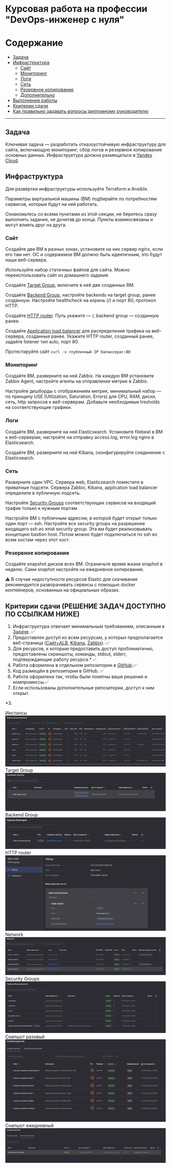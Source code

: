 #  Курсовая работа на профессии "DevOps-инженер с нуля"

Содержание
==========
* [Задача](#Задача)
* [Инфраструктура](#Инфраструктура)
    * [Сайт](#Сайт)
    * [Мониторинг](#Мониторинг)
    * [Логи](#Логи)
    * [Сеть](#Сеть)
    * [Резервное копирование](#Резервное-копирование)
    * [Дополнительно](#Дополнительно)
* [Выполнение работы](#Выполнение-работы)
* [Критерии сдачи](#Критерии-сдачи)
* [Как правильно задавать вопросы дипломному руководителю](#Как-правильно-задавать-вопросы-дипломному-руководителю) 

---------
## Задача
Ключевая задача — разработать отказоустойчивую инфраструктуру для сайта, включающую мониторинг, сбор логов и резервное копирование основных данных. Инфраструктура должна размещаться в [Yandex Cloud](https://cloud.yandex.com/).

## Инфраструктура
Для развёртки инфраструктуры используйте Terraform и Ansible. 

Параметры виртуальной машины (ВМ) подбирайте по потребностям сервисов, которые будут на ней работать. 

Ознакомьтесь со всеми пунктами из этой секции, не беритесь сразу выполнять задание, не дочитав до конца. Пункты взаимосвязаны и могут влиять друг на друга.

### Сайт
Создайте две ВМ в разных зонах, установите на них сервер nginx, если его там нет. ОС и содержимое ВМ должно быть идентичным, это будут наши веб-сервера.

Используйте набор статичных файлов для сайта. Можно переиспользовать сайт из домашнего задания.

Создайте [Target Group](https://cloud.yandex.com/docs/application-load-balancer/concepts/target-group), включите в неё две созданных ВМ.

Создайте [Backend Group](https://cloud.yandex.com/docs/application-load-balancer/concepts/backend-group), настройте backends на target group, ранее созданную. Настройте healthcheck на корень (/) и порт 80, протокол HTTP.

Создайте [HTTP router](https://cloud.yandex.com/docs/application-load-balancer/concepts/http-router). Путь укажите — /, backend group — созданную ранее.

Создайте [Application load balancer](https://cloud.yandex.com/en/docs/application-load-balancer/) для распределения трафика на веб-сервера, созданные ранее. Укажите HTTP router, созданный ранее, задайте listener тип auto, порт 80.

Протестируйте сайт
`curl -v <публичный IP балансера>:80` 

### Мониторинг
Создайте ВМ, разверните на ней Zabbix. На каждую ВМ установите Zabbix Agent, настройте агенты на отправление метрик в Zabbix. 

Настройте дешборды с отображением метрик, минимальный набор — по принципу USE (Utilization, Saturation, Errors) для CPU, RAM, диски, сеть, http запросов к веб-серверам. Добавьте необходимые tresholds на соответствующие графики.

### Логи
Cоздайте ВМ, разверните на ней Elasticsearch. Установите filebeat в ВМ к веб-серверам, настройте на отправку access.log, error.log nginx в Elasticsearch.

Создайте ВМ, разверните на ней Kibana, сконфигурируйте соединение с Elasticsearch.

### Сеть
Разверните один VPC. Сервера web, Elasticsearch поместите в приватные подсети. Сервера Zabbix, Kibana, application load balancer определите в публичную подсеть.

Настройте [Security Groups](https://cloud.yandex.com/docs/vpc/concepts/security-groups) соответствующих сервисов на входящий трафик только к нужным портам.

Настройте ВМ с публичным адресом, в которой будет открыт только один порт — ssh. Настройте все security groups на разрешение входящего ssh из этой security group. Эта вм будет реализовывать концепцию bastion host. Потом можно будет подключаться по ssh ко всем хостам через этот хост.

### Резервное копирование
Создайте snapshot дисков всех ВМ. Ограничьте время жизни snaphot в неделю. Сами snaphot настройте на ежедневное копирование.

⚠️ В случае недоступности ресурсов Elastic для скачивания рекомендуется разворачивать сервисы с помощью docker контейнеров, основанных на официальных образах.

## Критерии сдачи (РЕШЕНИЕ ЗАДАЧ ДОСТУПНО ПО ССЫЛКАМ НИЖЕ)
1. Инфраструктура отвечает минимальным требованиям, описанным в [Задаче](#Задача). ✅
2. Предоставлен доступ ко всем ресурсам, у которых предполагается веб-страница ([Cайт+ALB](http://158.160.159.6), [Kibana](http://51.250.80.1:5601/app/discover#/?_g=(filters:!(),refreshInterval:(pause:!t,value:60000),time:(from:now-15m,to:now))&_a=(columns:!(),dataSource:(dataViewId:e5e037f3-1ccf-4646-817d-31478a5e6600,type:dataView),filters:!(),interval:auto,query:(language:kuery,query:''),sort:!(!('@timestamp',desc)))), [Zabbix](http://89.169.130.190)). ✅
3. Для ресурсов, к которым предоставить доступ проблематично, предоставлены скриншоты, команды, stdout, stderr, подтверждающие работу ресурса.* ✅
4. Работа оформлена в отдельном репозитории в [GitHub](https://github.com/Reqroot-pro/failover-infra-yc).✅
5. Код размещён в репозитории в GitHub. ✅
6. Работа оформлена так, чтобы были понятны ваши решения и компромиссы.✅ 
7. Если использованы дополнительные репозитории, доступ к ним открыт. 



*3.

 Инстансы ![Инстансы](https://github.com/Reqroot-pro/failover-infra-yc/blob/main/images/instances.png)
 Target Group ![Target Group](https://github.com/Reqroot-pro/failover-infra-yc/blob/main/images/target-group.png)
 Backend Group ![Backend Group](https://github.com/Reqroot-pro/failover-infra-yc/blob/main/images/backgroup.png)
 HTTP router ![HTTP router](https://github.com/Reqroot-pro/failover-infra-yc/blob/main/images/http-router.png)
 Network ![VPC](https://github.com/Reqroot-pro/failover-infra-yc/blob/main/images/vpc.png)
 Security Groups ![Security Groups](https://github.com/Reqroot-pro/failover-infra-yc/blob/main/images/vpc-sg.png)
 Снапшот разовый ![Снапшот разовый](https://github.com/Reqroot-pro/failover-infra-yc/blob/main/images/snapshots.png)
 Снапшот ежедневный ![Снапшот ежедневный](https://github.com/Reqroot-pro/failover-infra-yc/blob/main/images/snapshots_daily.png)